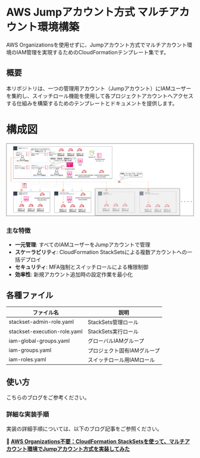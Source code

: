 # AWS Jumpアカウント方式 マルチアカウント環境構築

AWS Organizationsを使用せずに、Jumpアカウント方式でマルチアカウント環境のIAM管理を実現するためのCloudFormationテンプレート集です。

## 概要

本リポジトリは、一つの管理用アカウント（Jumpアカウント）にIAMユーザーを集約し、スイッチロール機能を使用して各プロジェクトアカウントへアクセスする仕組みを構築するためのテンプレートとドキュメントを提供します。

# 構成図

![architecture](./images/architecture.png)

### 主な特徴

- **一元管理**: すべてのIAMユーザーをJumpアカウントで管理
- **スケーラビリティ**: CloudFormation StackSetsによる複数アカウントへの一括デプロイ
- **セキュリティ**: MFA強制とスイッチロールによる権限制御
- **効率性**: 新規アカウント追加時の設定作業を最小化

## 各種ファイル

| ファイル名 | 説明 |
|-----------|-----|
| stackset-admin-role.yaml | StackSets管理ロール |
| stackset-execution-role.yaml | StackSets実行ロール |
| iam-global-groups.yaml | グローバルIAMグループ |
| iam-groups.yaml | プロジェクト固有IAMグループ |
| iam-roles.yaml | スイッチロール用IAMロール |

## 使い方

こちらのブログをご参考ください。


### 詳細な実装手順

実装の詳細手順については、以下のブログ記事をご参照ください。

**📝 [AWS Organizations不要：CloudFormation StackSetsを使って、マルチアカウント環境でJumpアカウント方式を実装してみた](ブログURL)**